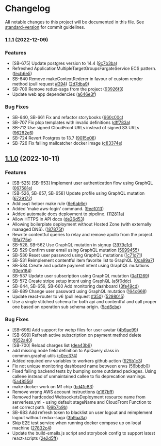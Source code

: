 # Changelog

All notable changes to this project will be documented in this file. See [standard-version](https://github.com/conventional-changelog/standard-version) for commit guidelines.

### [1.1.1](https://bitbucket.org/apptension/saas-boilerplate-app/compare/1.1.0...1.1.1) (2022-12-09)


### Features

* [SB-675] Update postgres version to 14.4 ([9c7b3ba](https://bitbucket.org/apptension/saas-boilerplate-app/commit/9c7b3ba8b3690b299d47262ca0ebceb1a3b23490))
* Refreshed ApplicationMultipleTargetGroupsFargateService ECS pattern. ([fecb6e5](https://bitbucket.org/apptension/saas-boilerplate-app/commit/fecb6e549526922f68d8219a2fb725929252e803))
* SB-640 Remove makeContextRederer in favour of custom render method (pull request [#394](https://bitbucket.org/apptension/saas-boilerplate-app/issues/394)) ([2d7dba9](https://bitbucket.org/apptension/saas-boilerplate-app/commit/2d7dba9a26143ed61e9c034a3b6310f07e332a53))
* SB-709 Remove redux-saga from the project ([93926f3](https://bitbucket.org/apptension/saas-boilerplate-app/commit/93926f3b2dab1a66c81c49bfc6bf1360b800fa01))
* Update web app dependencies ([a646e3f](https://bitbucket.org/apptension/saas-boilerplate-app/commit/a646e3f401cd771324508611d7196e1e62b5a700))


### Bug Fixes

* SB-640, SB-661 Fix and refactor storybooks ([660c00c](https://bitbucket.org/apptension/saas-boilerplate-app/commit/660c00c04574e8b72c7832c8678d3e5b6842c221))
* SB-707 Fix plop templates with invalid <FormattedMessage /> definitions ([dff783a](https://bitbucket.org/apptension/saas-boilerplate-app/commit/dff783aeb18d656e73b34ab0c2cde705a2eab66d))
* SB-712 Use signed CloudFront URLs instead of signed S3 URLs ([96282e6](https://bitbucket.org/apptension/saas-boilerplate-app/commit/96282e6ccbd2c7a30d5ab62dea5bfe96bc8455a1))
* SB-724 Revert Postgres to 13.7 ([9015e08](https://bitbucket.org/apptension/saas-boilerplate-app/commit/9015e080cab193d85b5510389329e6a8142606a8))
* SB-726 Fix failing mailcatcher docker image ([c83374e](https://bitbucket.org/apptension/saas-boilerplate-app/commit/c83374e055b7f1ee194955c7769719ed49fa2859))

## [1.1.0](https://bitbucket.org/apptension/saas-boilerplate-app/compare/1.0.2...1.1.0) (2022-10-11)


### Features

* [SB-525] [SB-653] Implement user authentication flow using GraphQL ([067581e](https://bitbucket.org/apptension/saas-boilerplate-app/commit/067581eb904e6a1f374efe56d274ebc5631bb6c9))
* [SB-526, SB-657, SB-658] Update profile using GraphQL mutation ([6729172](https://bitbucket.org/apptension/saas-boilerplate-app/commit/6729172f649af2175d92bc14903965abf7fadf58))
* Add `psql` helper make rule ([6e6ab6e](https://bitbucket.org/apptension/saas-boilerplate-app/commit/6e6ab6ec05dcb59fa28b919b6da20a1dbac089d8))
* Added 'make aws-login' command. ([9ee1013](https://bitbucket.org/apptension/saas-boilerplate-app/commit/9ee1013046dd00a572c4ea112728c06a9e36aa1d))
* Added automatic docs deployment to pipeline. ([112811a](https://bitbucket.org/apptension/saas-boilerplate-app/commit/112811ac729f746d982b3490a9173a03e1a6596a))
* Allow HTTPS in API docs ([de26d53](https://bitbucket.org/apptension/saas-boilerplate-app/commit/de26d53b4b12b46585d3d84a863ea0d7f1e2b710))
* Allowing boilerplate deployment without Hosted Zone (with externally managed DNS). ([187875f](https://bitbucket.org/apptension/saas-boilerplate-app/commit/187875f17391150447f115a6bc98b40ed27d0fd1))
* Rewrite contentful queries to relay and remove apollo from the project. ([9fa775e](https://bitbucket.org/apptension/saas-boilerplate-app/commit/9fa775ec856a982f1d42b6b85c907307b630380e))
* SB-528, SB-562 Use GraphQL mutation in signup ([3979e1d](https://bitbucket.org/apptension/saas-boilerplate-app/commit/3979e1dedb394feab726bb6cf24d179911d8a331))
* SB-529 Confirm user email using GraphQL mutation ([5999455](https://bitbucket.org/apptension/saas-boilerplate-app/commit/5999455720fa35a1d1eea1ff8dae4e31fbe02424))
* SB-530 Reset user password using GraphQL mutations ([1c71d71](https://bitbucket.org/apptension/saas-boilerplate-app/commit/1c71d71056c62ce8fe489aa245b326fb2ba71270))
* SB-531 Reimplement contentful item favorite list to GraphQL ([0ca99a7](https://bitbucket.org/apptension/saas-boilerplate-app/commit/0ca99a7a4ee93c77aaf62f812bfbba31ce7b04db))
* SB-534 Create and update payment intent using GraphQL mutations ([f0eb184](https://bitbucket.org/apptension/saas-boilerplate-app/commit/f0eb1842c6642e139cda75e0d06690b4dc55267f))
* SB-537 Update user subscription using GraphQL mutation ([0a11269](https://bitbucket.org/apptension/saas-boilerplate-app/commit/0a11269558792468cc6186263de7d6f087c336d0))
* SB-572 Create stripe setup intent using GraphQL ([a5f0ddc](https://bitbucket.org/apptension/saas-boilerplate-app/commit/a5f0ddcb1573114af8a2cb67f5d099a1b4160e25))
* SB-644, SB-659, SB-660 Add monitoring dashboard ([3fe49cd](https://bitbucket.org/apptension/saas-boilerplate-app/commit/3fe49cde39c4b4ca61ebdc1dc1ed1119a31d7f88))
* SB-689 Change user password using GraphQL mutation ([164c668](https://bitbucket.org/apptension/saas-boilerplate-app/commit/164c66819f459e200f7790b6ecd86c91b603a53c))
* Update react-router to v6 (pull request [#350](https://bitbucket.org/apptension/saas-boilerplate-app/issues/350)) ([5298015](https://bitbucket.org/apptension/saas-boilerplate-app/commit/5298015f1a13fe6e31d6420503998d116bdaa789))
* Use a single stitched schema for both api and contentful and call proper one based on operation sub schema origin. ([5cd6cbe](https://bitbucket.org/apptension/saas-boilerplate-app/commit/5cd6cbe56694d11f95a8ff1002f098dbb2675eb6))


### Bug Fixes

* [SB-698] Add support for webp files for user avatar ([4b9ae99](https://bitbucket.org/apptension/saas-boilerplate-app/commit/4b9ae995d1120111a41cc759644daa03c48880b8))
* [SB-699] Refresh active subscription on payment method delete ([f652a40](https://bitbucket.org/apptension/saas-boilerplate-app/commit/f652a4076020ce40e6b978c25cfbc07d0242060c))
* [SB-700] Reload charges list ([dea43b9](https://bitbucket.org/apptension/saas-boilerplate-app/commit/dea43b9fe8965f29fa3dabe92adf5c654d72d75b))
* add missing node field definition to ApiQuery class in common.graphql.utils ([c0ec374](https://bitbucket.org/apptension/saas-boilerplate-app/commit/c0ec3747b852026259f96e00bbd157be3c9a46e8))
* Added required env variables to workers github action ([925b1c3](https://bitbucket.org/apptension/saas-boilerplate-app/commit/925b1c3c807c7d607e3a930d4f73b65b8900e893))
* Fix not unique monitoring dashboard name between envs ([56bbdb0](https://bitbucket.org/apptension/saas-boilerplate-app/commit/56bbdb057ce09358616d8205bf5047bc57b43880))
* Fixed failing backend tests by bumping some outdated packages. Using calleee instead of unmaintained callee to fix deprecation warnings. ([5a48556](https://bitbucket.org/apptension/saas-boilerplate-app/commit/5a48556ae5ba16f98f6aab15b5d6b82ce50bb724))
* make docker work on M1 chip ([bd41c83](https://bitbucket.org/apptension/saas-boilerplate-app/commit/bd41c83f9bb3efef3cc0090222c67cfc579aeef9))
* Remove wrong AWS account instructions ([e167bff](https://bitbucket.org/apptension/saas-boilerplate-app/commit/e167bff56195017a9cf9226a11f60a8cc21cb273))
* Removed hardcoded WebsocketsDeployment resource name from serverless.yml - using default stageName and CloudFront Function to set correct path. ([99b7b9b](https://bitbucket.org/apptension/saas-boilerplate-app/commit/99b7b9bc9d82ff73b6ea5e0c88fb3d9535ef0c4e))
* SB-683 Add refresh token to blacklist on user logout and reimplement logout without redux-saga ([3b9aa3a](https://bitbucket.org/apptension/saas-boilerplate-app/commit/3b9aa3adb8d0dca4c92c2017668d6dcf22bad9d8))
* Skip E2E test service when running docker compose up on local machine ([27832c4](https://bitbucket.org/apptension/saas-boilerplate-app/commit/27832c4489882692c3cc2370cb206577f9b2f115))
* Update the build-emails.js script and storybook config to support latest react-scripts ([2e2d5ff](https://bitbucket.org/apptension/saas-boilerplate-app/commit/2e2d5ffebe90390ce3df60c6e0f0ffe8d5a21022))
